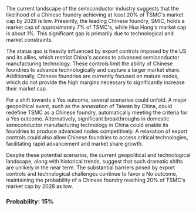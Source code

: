 The current landscape of the semiconductor industry suggests that the likelihood of a Chinese foundry achieving at least 20% of TSMC's market cap by 2028 is low. Presently, the leading Chinese foundry, SMIC, holds a market cap of approximately 7% of TSMC's, while Hua Hong's market cap is about 1%. This significant gap is primarily due to technological and market constraints.

The status quo is heavily influenced by export controls imposed by the US and its allies, which restrict China's access to advanced semiconductor manufacturing technology. These controls limit the ability of Chinese foundries to advance technologically and capture a larger market share. Additionally, Chinese foundries are currently focused on mature nodes, which do not provide the high margins necessary to significantly increase their market cap.

For a shift towards a Yes outcome, several scenarios could unfold. A major geopolitical event, such as the annexation of Taiwan by China, could redefine TSMC as a Chinese foundry, automatically meeting the criteria for a Yes outcome. Alternatively, significant breakthroughs in domestic semiconductor manufacturing technology in China could enable its foundries to produce advanced nodes competitively. A relaxation of export controls could also allow Chinese foundries to access critical technologies, facilitating rapid advancement and market share growth.

Despite these potential scenarios, the current geopolitical and technological landscape, along with historical trends, suggest that such dramatic shifts are unlikely in the near term. The substantial barriers posed by export controls and technological challenges continue to favor a No outcome, maintaining the probability of a Chinese foundry reaching 20% of TSMC's market cap by 2028 as low.

### Probability: 15%